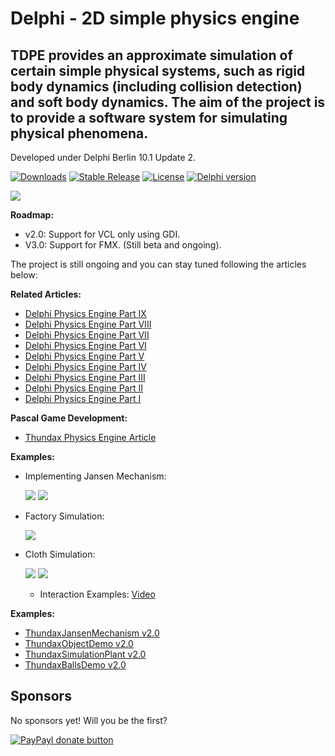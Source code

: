 Delphi - 2D simple physics engine
==============
TDPE provides an approximate simulation of certain simple physical systems, such as rigid body dynamics (including collision detection) and soft body dynamics. The aim of the project is to provide a **software system for simulating physical phenomena**.
--------------
Developed under Delphi Berlin 10.1 Update 2.

[![Downloads](https://img.shields.io/badge/downloads-1k-blue.svg)](https://app.box.com/s/p7hwuaic1qsm14juf3pmuojv0ko98ok5) [![Stable Release](https://img.shields.io/badge/version-2.0-blue.svg)](https://app.box.com/s/p7hwuaic1qsm14juf3pmuojv0ko98ok5) [![License](https://img.shields.io/badge/license-BSD-blue.svg)](https://app.box.com/s/p7hwuaic1qsm14juf3pmuojv0ko98ok5) [![Delphi version](https://img.shields.io/badge/delphi-Tokyo10.2-red.svg?style=plastic)](https://app.box.com/s/p7hwuaic1qsm14juf3pmuojv0ko98ok5)

![](http://1.bp.blogspot.com/-oAtBFK7IZng/Tbyy9egtjXI/AAAAAAAACt8/VrhEthPC63E/s320/TDPE.jpg)

**Roadmap:**
  - v2.0: Support for VCL only using GDI.
  - V3.0: Support for FMX. (Still beta and ongoing).

The project is still ongoing and you can stay tuned following the articles below:

**Related Articles:**
  - [Delphi Physics Engine Part IX](http://thundaxsoftware.blogspot.co.uk/2011/08/building-my-own-delphi-physics-engine_22.html)
  - [Delphi Physics Engine Part VIII](http://thundaxsoftware.blogspot.com/2011/08/building-my-own-delphi-physics-engine.html)
  - [Delphi Physics Engine Part VII](http://thundaxsoftware.blogspot.com/2011/06/building-my-own-delphi-physics-engine.html)
  - [Delphi Physics Engine Part VI](http://thundaxsoftware.blogspot.com/2011/05/building-my-own-delphi-physics-engine.html)
  - [Delphi Physics Engine Part V](http://thundaxsoftware.blogspot.com/2011/02/building-my-own-delphi-physics-engine_05.html)
  - [Delphi Physics Engine Part IV](http://thundaxsoftware.blogspot.com/2011/02/building-my-own-delphi-physics-engine_04.html)
  - [Delphi Physics Engine Part III](http://thundaxsoftware.blogspot.com/2011/02/building-my-own-delphi-physics-engine.html)
  - [Delphi Physics Engine Part II](http://thundaxsoftware.blogspot.com/2010/12/building-my-own-delphi-physics-engine_10.html)
  - [Delphi Physics Engine Part I](http://thundaxsoftware.blogspot.com/2010/12/building-my-own-delphi-physics-engine.html)

**Pascal Game Development:**
  * [Thundax Physics Engine Article](http://www.pascalgamedevelopment.com/content.php?215-Jordi-Coll-s-Thundax-Physics-Engine)

**Examples:**
- Implementing Jansen Mechanism:

  ![](http://4.bp.blogspot.com/_nWD8gSvCXFk/TQELaHM16UI/AAAAAAAACqE/bgpz1HAOZf8/s1600/new.jpeg)
  ![](https://cloud.githubusercontent.com/assets/7347994/16712333/2b86dbea-467c-11e6-88e6-336d4e3ec80a.gif)

- Factory Simulation:
 
  ![](https://cloud.githubusercontent.com/assets/7347994/16712368/66f27c1a-467d-11e6-8def-399c48b7a315.gif)

- Cloth Simulation:

  ![](http://2.bp.blogspot.com/_nWD8gSvCXFk/TUyYiQ-0fWI/AAAAAAAACsE/mj9ZG0GfCSk/s1600/cloth1.jpeg)
  ![](https://cloud.githubusercontent.com/assets/7347994/16712418/c532579a-467e-11e6-911d-fbe77187e6a9.gif)

  * Interaction Examples:
[Video](http://www.youtube.com/embed/VWm-adq_HSk)

**Examples:**
- [ThundaxJansenMechanism v2.0](https://app.box.com/s/p7hwuaic1qsm14juf3pmuojv0ko98ok5)
- [ThundaxObjectDemo v2.0](https://app.box.com/s/uulaspi8175sj27tslcuq47wztzjyv50)
- [ThundaxSimulationPlant v2.0](https://app.box.com/s/3dl657hhbz8vyuj3r0l4sgpx7ejxerj3)
- [ThundaxBallsDemo v2.0](https://app.box.com/s/0yxk2arbcgzzx7mhyks6uh5lzmsontf0)

## Sponsors
No sponsors yet! Will you be the first?

[![PayPayl donate button](https://img.shields.io/badge/paypal-donate-yellow.svg)](https://www.paypal.com/cgi-bin/webscr?cmd=_s-xclick&hosted_button_id=L5FCF6LX5C9AW "Donate once-off to this project using Paypal")
